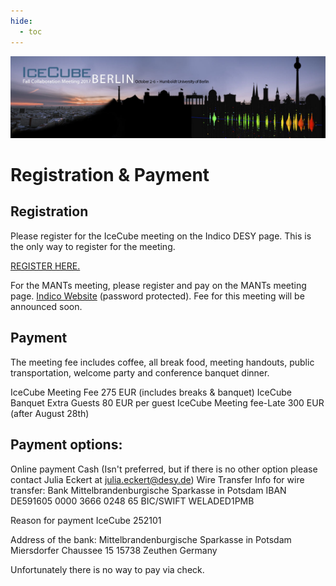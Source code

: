 ```yaml
---
hide:
  - toc
---
```


![2017 Fall Collaboration Meeting](Final-IceCubeCollabBerlin_web-header%20%281%29.jpg)


# Registration & Payment


## Registration

Please register for the IceCube meeting on the Indico DESY page. This is the only way to register for the meeting.
 
[REGISTER HERE.](https://indico.desy.de/confRegistrationFormDisplay.py?confId=18030)

For the MANTs meeting, please register and pay on the MANTs meeting page. [Indico Website](http://indico.cern.ch/event/661120/overview) (password protected). Fee for this meeting will be announced soon. 

## Payment

The meeting fee includes coffee, all break food, meeting handouts, public transportation, welcome party and conference banquet dinner. 

IceCube Meeting Fee	275 EUR	(includes breaks & banquet)
IceCube Banquet Extra Guests 80 EUR	per guest
IceCube Meeting fee-Late 300 EUR (after August 28th)

## Payment options:

Online payment
Cash (Isn't preferred, but if there is no other option please contact Julia Eckert at julia.eckert@desy.de)
Wire Transfer
Info for wire transfer:
Bank
Mittelbrandenburgische Sparkasse in Potsdam
IBAN
DE591605 0000 3666 0248 65
BIC/SWIFT
WELADED1PMB
 
Reason for payment
IceCube 252101
 
Address of the bank:
Mittelbrandenburgische Sparkasse in Potsdam
Miersdorfer Chaussee 15
15738 Zeuthen
Germany
 
Unfortunately there is no way to pay via check.
